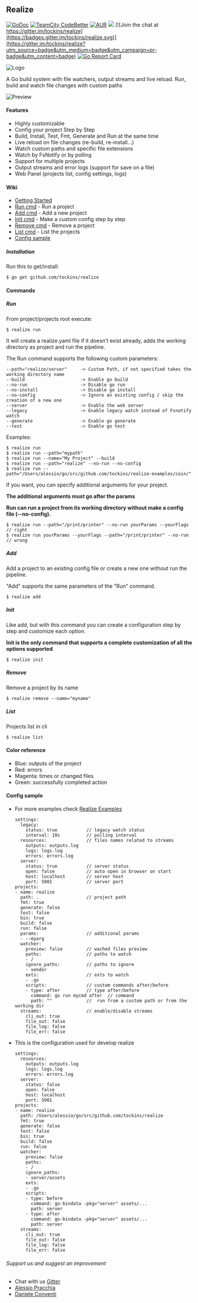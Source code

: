 ## Realize

[![GoDoc](https://img.shields.io/badge/documentation-godoc-blue.svg)](https://godoc.org/github.com/tockins/realize)
[![TeamCity CodeBetter](https://travis-ci.org/tockins/realize.svg?branch=v1)](https://travis-ci.org/tockins/realize)
[![AUR](https://img.shields.io/aur/license/yaourt.svg?maxAge=2592000?style=flat-square)](https://raw.githubusercontent.com/tockins/realize/v1/LICENSE)
[![](https://img.shields.io/badge/realize-examples-yellow.svg)](https://github.com/tockins/realize-examples)
[![Join the chat at https://gitter.im/tockins/realize](https://badges.gitter.im/tockins/realize.svg)](https://gitter.im/tockins/realize?utm_source=badge&utm_medium=badge&utm_campaign=pr-badge&utm_content=badge)
[![Go Report Card](https://goreportcard.com/badge/github.com/tockins/realize)](https://goreportcard.com/report/github.com/tockins/realize)


![Logo](http://i.imgur.com/8nr2s1b.jpg)

A Go build system with file watchers, output streams and live reload. Run, build and watch file changes with custom paths

![Preview](http://i.imgur.com/dJbNZjt.gif)

#### Features

- Highly customizable
- Config your project Step by Step
- Build, Install, Test, Fmt, Generate and Run at the same time
- Live reload on file changes (re-build, re-install...)
- Watch custom paths and specific file extensions
- Watch by FsNotify or by polling
- Support for multiple projects
- Output streams and error logs (support for save on a file)
- Web Panel (projects list, config settings, logs)

#### Wiki

- [Getting Started](#installation-and-usage)
- [Run cmd](#run) - Run a project
- [Add cmd](#add) - Add a new project
- [Init cmd](#init) - Make a custom config step by step
- [Remove cmd](#remove) - Remove a project 
- [List cmd](#list) - List the projects
- [Config sample](#config-sample)


##### Installation
Run this to get/install:
```
$ go get github.com/tockins/realize
```
#### Commands

##### Run
From project/projects root execute:
```
$ realize run
```

It will create a realize.yaml file if it doesn't exist already, adds the working directory as project and run the pipeline.

The Run command supports the following custom parameters:

```
--path="realize/server"     -> Custom Path, if not specified takes the working directory name    
--build                     -> Enable go build   
--no-run                    -> Disable go run
--no-install                -> Disable go install
--no-config                 -> Ignore an existing config / skip the creation of a new one
--server                    -> Enable the web server
--legacy                    -> Enable legacy watch instead of Fsnotify watch
--generate                  -> Enable go generate
--test                      -> Enable go test
```
Examples:

```
$ realize run
$ realize run --path="mypath"
$ realize run --name="My Project" --build
$ realize run --path="realize" --no-run --no-config
$ realize run --path="/Users/alessio/go/src/github.com/tockins/realize-examples/coin/"
```

If you want, you can specify additional arguments for your project.

 **The additional arguments must go after the params**
 
 **Run can run a project from its working directory without make a config file (--no-config).**

```
$ realize run --path="/print/printer" --no-run yourParams --yourFlags // right
$ realize run yourParams --yourFlags --path="/print/printer" --no-run // wrong
```
##### Add 

Add a project to an existing config file or create a new one without run the pipeline. 

"Add" supports the same parameters of the "Run" command.

```
$ realize add
```

##### Init 

Like add, but with this command you can create a configuration step by step and customize each option. 

**Init is the only command that supports a complete customization of all the options supported**

```
$ realize init
```

##### Remove
Remove a project by its name
```
$ realize remove --name="myname"
```

##### List
Projects list in cli
```
$ realize list
```

#### Color reference

- Blue: outputs of the project
- Red: errors
- Magenta: times or changed files
- Green: successfully completed action


#### Config sample

- For more examples check [Realize Examples](https://github.com/tockins/realize-examples)

     ```
     settings:
       legacy:                
         status: true           // legacy watch status
         interval: 10s          // polling interval
       resources:               // files names related to streams
         outputs: outputs.log   
         logs: logs.log         
         errors: errors.log
       server:                  
         status: true           // server status         
         open: false            // auto open in browser on start
         host: localhost        // server host  
         port: 5001             // server port
     projects:
     - name: realize    
       path: .                  // project path
       fmt: true                
       generate: false
       test: false
       bin: true
       build: false
       run: false
       params:                  // additional params
       - --myarg
       watcher:
         preview: false         // wached files preview
         paths:                 // paths to watch
         - /
         ignore_paths:          // paths to ignore
         - vendor
         exts:                  // exts to watch
         - .go
         scripts:               // custom commands after/before
         - type: after          // type after/before
           command: go run mycmd after  // command
           path: ""             //  run from a custom path or from the working dir
       streams:                 // enable/disable streams 
         cli_out: true
         file_out: false
         file_log: false
         file_err: false

    ```                      
- This is the configuration used for develop realize   

    ```
    settings:
      resources:
        outputs: outputs.log
        logs: logs.log
        errors: errors.log
      server:
        status: false
        open: false
        host: localhost
        port: 5001
    projects:
    - name: realize
      path: /Users/alessio/go/src/github.com/tockins/realize
      fmt: true
      generate: false
      test: false
      bin: true
      build: false
      run: false
      watcher:
        preview: false
        paths:
        - /
        ignore_paths:
        - server/assets
        exts:
        - .go
        scripts:
        - type: before
          command: go-bindata -pkg="server" assets/...
          path: server
        - type: after
          command: go-bindata -pkg="server" assets/...
          path: server
      streams:
        cli_out: true
        file_out: false
        file_log: false
        file_err: false
    ```                    


###### Support us and suggest an improvement

- Chat with us [Gitter](https://gitter.im/tockins/realize)
- [Alessio Pracchia](https://www.linkedin.com/in/alessio-pracchia-38a70673)
- [Daniele Conventi](https://www.linkedin.com/in/conventi)

